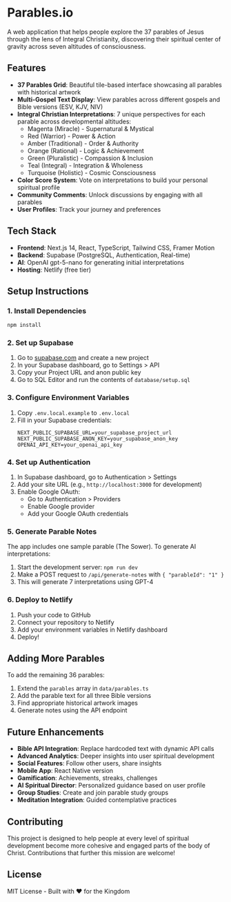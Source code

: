# Parables.io

A web application that helps people explore the 37 parables of Jesus through the lens of Integral Christianity, discovering their spiritual center of gravity across seven altitudes of consciousness.

## Features

- **37 Parables Grid**: Beautiful tile-based interface showcasing all parables with historical artwork
- **Multi-Gospel Text Display**: View parables across different gospels and Bible versions (ESV, KJV, NIV)
- **Integral Christian Interpretations**: 7 unique perspectives for each parable across developmental altitudes:
  - Magenta (Miracle) - Supernatural & Mystical
  - Red (Warrior) - Power & Action  
  - Amber (Traditional) - Order & Authority
  - Orange (Rational) - Logic & Achievement
  - Green (Pluralistic) - Compassion & Inclusion
  - Teal (Integral) - Integration & Wholeness
  - Turquoise (Holistic) - Cosmic Consciousness
- **Color Score System**: Vote on interpretations to build your personal spiritual profile
- **Community Comments**: Unlock discussions by engaging with all parables
- **User Profiles**: Track your journey and preferences

## Tech Stack

- **Frontend**: Next.js 14, React, TypeScript, Tailwind CSS, Framer Motion
- **Backend**: Supabase (PostgreSQL, Authentication, Real-time)
- **AI**: OpenAI gpt-5-nano for generating initial interpretations
- **Hosting**: Netlify (free tier)

## Setup Instructions

### 1. Install Dependencies

```bash
npm install
```

### 2. Set up Supabase

1. Go to [supabase.com](https://supabase.com) and create a new project
2. In your Supabase dashboard, go to Settings > API
3. Copy your Project URL and anon public key
4. Go to SQL Editor and run the contents of `database/setup.sql`

### 3. Configure Environment Variables

1. Copy `.env.local.example` to `.env.local`
2. Fill in your Supabase credentials:
   ```
   NEXT_PUBLIC_SUPABASE_URL=your_supabase_project_url
   NEXT_PUBLIC_SUPABASE_ANON_KEY=your_supabase_anon_key
   OPENAI_API_KEY=your_openai_api_key
   ```

### 4. Set up Authentication

1. In Supabase dashboard, go to Authentication > Settings
2. Add your site URL (e.g., `http://localhost:3000` for development)
3. Enable Google OAuth:
   - Go to Authentication > Providers
   - Enable Google provider
   - Add your Google OAuth credentials

### 5. Generate Parable Notes

The app includes one sample parable (The Sower). To generate AI interpretations:

1. Start the development server: `npm run dev`
2. Make a POST request to `/api/generate-notes` with `{ "parableId": "1" }`
3. This will generate 7 interpretations using GPT-4

### 6. Deploy to Netlify

1. Push your code to GitHub
2. Connect your repository to Netlify
3. Add your environment variables in Netlify dashboard
4. Deploy!

## Adding More Parables

To add the remaining 36 parables:

1. Extend the `parables` array in `data/parables.ts`
2. Add the parable text for all three Bible versions
3. Find appropriate historical artwork images
4. Generate notes using the API endpoint

## Future Enhancements

- **Bible API Integration**: Replace hardcoded text with dynamic API calls
- **Advanced Analytics**: Deeper insights into user spiritual development
- **Social Features**: Follow other users, share insights
- **Mobile App**: React Native version
- **Gamification**: Achievements, streaks, challenges
- **AI Spiritual Director**: Personalized guidance based on user profile
- **Group Studies**: Create and join parable study groups
- **Meditation Integration**: Guided contemplative practices

## Contributing

This project is designed to help people at every level of spiritual development become more cohesive and engaged parts of the body of Christ. Contributions that further this mission are welcome!

## License

MIT License - Built with ❤️ for the Kingdom